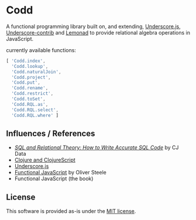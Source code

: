 Codd
====

A functional programming library built on, and extending, [Underscore.js](http://underscorejs.org), [Underscore-contrib](https://www.github.com/documentcloud/underscore-contrib) and [Lemonad](http://www.functionaljavascript.org) to provide relational algebra operations in JavaScript.

currently available functions:

```javascript
[ 'Codd.index',
  'Codd.lookup',
  'Codd.naturalJoin',
  'Codd.project',
  'Codd.put',
  'Codd.rename',
  'Codd.restrict',
  'Codd.toSet',
  'Codd.RQL.as',
  'Codd.RQL.select',
  'Codd.RQL.where' ]
```

Influences / References
-----------------------

* *[SQL and Relational Theory: How to Write Accurate SQL Code](http://www.amazon.com/gp/product/1449316409/?tag=fogus-20)* by CJ Data
* [Clojure and ClojureScript](http://www.clojuredocs.org)
* [Underscore.js](http://underscorejs.org/)
* [Functional JavaScript](http://osteele.com/sources/javascript/functional/) by Oliver Steele
* Functional JavaScript (the book)

## License

This software is provided as-is under the [MIT license](http://opensource.org/licenses/MIT).
